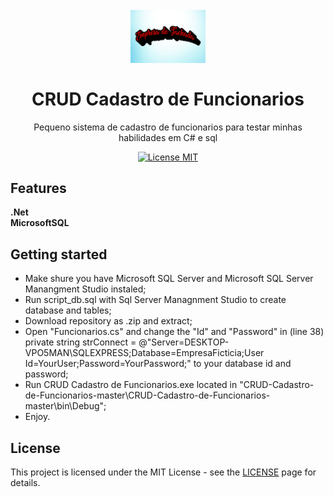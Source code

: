 <h1 align="center">
<br>
  <img src="https://raw.githubusercontent.com/kevinviana/CRUD-Cadastro-de-Funcionarios/master/images/menu.jpg" alt="Cadastro de Funcionarios" width="120">
<br>
<br>
CRUD Cadastro de Funcionarios
</h1>

<p align="center">Pequeno sistema de cadastro de funcionarios para testar minhas habilidades em C# e sql</p>

<p align="center">
  <a href="https://opensource.org/licenses/MIT">
    <img src="https://img.shields.io/badge/License-MIT-blue.svg" alt="License MIT">
  </a>
</p>

## Features

**.Net**<br>
**MicrosoftSQL** 

## Getting started

- Make shure you have Microsoft SQL Server and Microsoft SQL Server Manangment Studio instaled;
- Run script_db.sql with Sql Server Managnment Studio to create database and tables;
- Download repository as .zip and extract;
- Open "Funcionarios.cs" and change the "Id" and "Password" in (line 38) private string strConnect = @"Server=DESKTOP-VPO5MAN\SQLEXPRESS;Database=EmpresaFicticia;User Id=YourUser;Password=YourPassword;" to your database id and password;
- Run CRUD Cadastro de Funcionarios.exe located in "CRUD-Cadastro-de-Funcionarios-master\CRUD-Cadastro-de-Funcionarios-master\bin\Debug";
- Enjoy.

## License

This project is licensed under the MIT License - see the [LICENSE](https://opensource.org/licenses/MIT) page for details.
